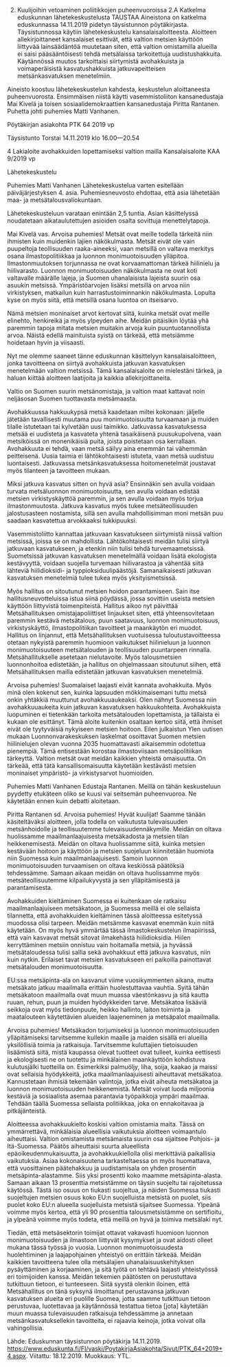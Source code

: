 2. Kuulijoihin vetoaminen poliitikkojen puheenvuoroissa
2.A Katkelma eduskunnan lähetekeskustelusta
TAUSTAA
Aineistona on katkelma eduskunnassa 14.11.2019 pidetyn täysistunnon pöytäkirjasta. Täysistunnossa käytiin lähetekeskustelu kansalaisaloitteesta. Aloitteen allekirjoittaneet kansalaiset esittivät, että valtion metsien käyttöön liittyvää lainsäädäntöä muutetaan siten, että valtion omistamilla alueilla ei saisi pääsääntöisesti tehdä metsälaissa tarkoitettuja uudistushakkuita. Käytännössä muutos tarkoittaisi siirtymistä avohakkuista ja voimaperäisistä kasvatushakkuista jatkuvapeitteisen metsänkasvatuksen menetelmiin.

Aineisto koostuu lähetekeskustelun kahdesta, keskustelun aloittaneesta puheenvuorosta. Ensimmäisen niistä käytti vasemmistoliiton kansanedustaja Mai Kivelä ja toisen sosiaalidemokraattien kansanedustaja Piritta Rantanen. Puhetta johti puhemies Matti Vanhanen.


Pöytäkirjan asiakohta PTK 64 2019 vp

Täysistunto Torstai 14.11.2019 klo 16.00—20.54

4 Lakialoite avohakkuiden lopettamiseksi valtion mailla
Kansalaisaloite KAA 9/2019 vp

Lähetekeskustelu

Puhemies Matti Vanhanen
Lähetekeskustelua varten esitellään päiväjärjestyksen 4. asia. Puhemiesneuvosto ehdottaa, että asia lähetetään maa- ja metsätalousvaliokuntaan.

Lähetekeskusteluun varataan enintään 2,5 tuntia. Asian käsittelyssä noudatetaan aikataulutettujen asioiden osalta sovittuja menettelytapoja.


Mai Kivelä vas.
Arvoisa puhemies! Metsät ovat meille todella tärkeitä niin ihmisten kuin muidenkin lajien näkökulmasta. Metsät eivät ole vain puupeltoja teollisuuden raaka-aineeksi, vaan metsillä on valtava merkitys osana ilmastopolitiikkaa ja luonnon monimuotoisuuden ylläpitoa. Ilmastonmuutoksen torjunnassa ne ovat korvaamattoman tärkeä hiilinielu ja hiilivarasto. Luonnon monimuotoisuuden näkökulmasta ne ovat koti valtavalle määrälle lajeja, ja Suomen uhanalaisista lajeista suurin osa asuukin metsissä. Ympäristöarvojen lisäksi metsillä on arvoa niin virkistyksen, matkailun kuin harrastustoiminnankin näkökulmasta. Lopulta kyse on myös siitä, että metsillä osana luontoa on itseisarvo.

Nämä metsien moninaiset arvot kertovat siitä, kuinka metsät ovat meille elinehto, henkireikä ja myös ylpeyden aihe. Meidän pitäisikin löytää yhä paremmin tapoja mitata metsien muitakin arvoja kuin puuntuotannollista arvoa. Näistä edellä mainituista syistä on tärkeää, että metsiämme hoidetaan hyvin ja viisaasti.

Nyt me olemme saaneet tänne eduskunnan käsittelyyn kansalaisaloitteen, jonka tavoitteena on siirtyä avohakkuista jatkuvan kasvatuksen menetelmään valtion metsissä. Tämä kansalaisaloite on mielestäni tärkeä, ja haluan kiittää aloitteen laatijoita ja kaikkia allekirjoittaneita.

Valtio on Suomen suurin metsänomistaja, ja valtion maat kattavat noin neljäsosan Suomen tuottavasta metsämaasta.

Avohakkuussa hakkuukypsä metsä kaadetaan miltei kokonaan: jäljelle jätetään tavallisesti muutama puu monimuotoisuutta turvaamaan ja muiden tilalle istutetaan tai kylvetään uusi taimikko. Jatkuvassa kasvatuksessa metsää ei uudisteta ja kasvateta yhtenä tasaikäisenä puusukupolvena, vaan metsiköissä on monenikäisiä puita, joista poistetaan osa kerrallaan. Avohakkuuta ei tehdä, vaan metsä säilyy aina enemmän tai vähemmän peitteisenä. Uusia taimia ei lähtökohtaisesti istuteta, vaan metsä uudistuu luontaisesti. Jatkuvassa metsänkasvatuksessa hoitomenetelmät joustavat myös tilanteen ja tavoitteen mukaan.

Miksi jatkuva kasvatus sitten on hyvä asia? Ensinnäkin sen avulla voidaan turvata metsäluonnon monimuotoisuutta, sen avulla voidaan edistää metsien virkistyskäyttöä paremmin, ja sen avulla voidaan myös torjua ilmastonmuutosta. Jatkuva kasvatus myös tukee metsäteollisuuden jalostusasteen nostamista, sillä sen avulla mahdollisimman moni metsän puu saadaan kasvatettua arvokkaaksi tukkipuuksi.

Vasemmistoliitto kannattaa jatkuvaan kasvatukseen siirtymistä niissä valtion metsissä, joissa se on mahdollista. Lähtökohtaisesti meidän tulisi siirtyä jatkuvaan kasvatukseen, ja etenkin niin tulisi tehdä turvemaametsissä. Suometsissä jatkuvan kasvatuksen menetelmällä voidaan lisätä ekologista kestävyyttä, voidaan suojella turvemaan hiilivarastoa ja vähentää siitä lähteviä hiilidioksidi- ja typpioksiduulipäästöjä. Samanaikaisesti jatkuvan kasvatuksen menetelmiä tulee tukea myös yksityismetsissä.

Myös hallitus on sitoutunut metsien hoidon parantamiseen. Sain itse hallitusneuvotteluissa istua siinä pöydässä, jossa sovittiin useista metsien käyttöön liittyvistä toimenpiteistä. Hallitus aikoo nyt päivittää Metsähallituksen omistajapoliittiset linjaukset siten, että yhteensovitetaan paremmin kestävä metsätalous, puun saatavuus, luonnon monimuotoisuus, virkistyskäyttö, ilmastopolitiikan tavoitteet ja maankäytön eri muodot. Hallitus on linjannut, että Metsähallituksen vuotuisessa tuloutustavoitteessa otetaan nykyistä paremmin huomioon vaikutukset hiilinieluun ja luonnon monimuotoisuuteen metsätalouden ja teollisuuden puuntarpeen rinnalla. Metsähallitukselle asetetaan nielutavoite. Myös talousmetsien luonnonhoitoa edistetään, ja hallitus on ohjelmassaan sitoutunut siihen, että Metsähallituksen mailla edistetään jatkuvan kasvatuksen menetelmiä.

Arvoisa puhemies! Suomalaiset laajasti eivät kannata avohakkuita. Myös minä olen kokenut sen, kuinka lapsuuden mökkimaisemani tuttu metsä onkin yhtäkkiä muuttunut avohakkuuaukeaksi. Olen nähnyt Suomessa niin avohakkuuaukeita kuin jatkuvan kasvatuksen hakkuukohteita. Avohakkuista luopuminen ei tietenkään tarkoita metsätalouden lopettamista, ja tällaista ei kukaan ole esittänyt. Tämä aloite kuitenkin osaltaan kertoo siitä, että ihmiset eivät ole tyytyväisiä nykyiseen metsien hoitoon. Eilen julkaistun Ylen uutisen mukaan Luonnonvarakeskuksen laskelmat osoittavat Suomen metsien hiilinielujen olevan vuonna 2035 huomattavasti aikaisemmin odotettua pienempiä. Tämä entisestään korostaa ilmastoviisaan metsäpolitiikan tärkeyttä. Valtion metsät ovat meidän kaikkien yhteistä omaisuutta. On tärkeää, että tätä kansallisomaisuutta käytetään kestävästi metsien moninaiset ympäristö- ja virkistysarvot huomioiden.


Puhemies Matti Vanhanen
Edustaja Rantanen. Meillä on tähän keskusteluun pyydetty etukäteen oliko se kuusi vai seitsemän puheenvuoroa. Ne käytetään ennen kuin debatti aloitetaan.


Piritta Rantanen sd.
Arvoisa puhemies! Hyvät kuulijat! Saamme tänään käsiteltäväksi aloitteen, jolla todella on vaikutusta tulevaisuuden metsänhoidolle ja teollisuutemme tulevaisuudennäkymille. Meidän on oltava huolissamme maailmanlaajuisesta metsäkadosta ja metsien tilan heikkenemisestä. Meidän on oltava huolissamme siitä, kuinka metsien kestävään hoitoon ja käyttöön ja metsien suojeluun kiinnitetään huomiota niin Suomessa kuin maailmanlaajuisesti. Samoin luonnon monimuotoisuuden turvaamisen on oltava keskiössä päätöksiä tehdessämme. Samaan aikaan meidän on oltava huolissamme myös metsäteollisuutemme kilpailukyvystä ja sen ylläpitämisestä ja parantamisesta.

Avohakkuiden kieltäminen Suomessa ei kuitenkaan ole ratkaisu maailmanlaajuiseen metsäkatoon, ja Suomessa meillä ei ole sellaista tilannetta, että avohakkuiden kieltäminen tässä aloitteessa esitetyssä muodossa olisi tarpeen. Meidän metsämme kasvavat enemmän kuin niitä käytetään. On myös hyvä ymmärtää tässä ilmastokeskustelun ilmapiirissä, että vain kasvavat metsät sitovat ilmakehästä hiilidioksidia. Hiilen kerryttäminen metsiin onnistuu vain hoitamalla metsiä, ja hyvässä metsätaloudessa tulisi sallia sekä avohakkuut että jatkuva kasvatus, niin kuin nytkin. Erilaiset tavat metsien kasvatukseen eri paikoilla painottavat metsätalouden monimuotoisuutta.

EU:ssa metsäpinta-ala on kasvanut viime vuosikymmenten aikana, mutta metsäkato jatkuu maailmalla erittäin huolestuttavaa vauhtia. Syitä tähän metsäkatoon maailmalla ovat muun muassa väestönkasvu ja sitä kautta ruuan, rehun, puun ja muiden hyödykkeiden tarve. Metsäkatoa lisääviä seikkoja ovat myös tiedonpuute, heikko hallinto, laiton toiminta ja maatalouteen käytettävien alueiden laajeneminen ja metsäpalot maailmalla.

Arvoisa puhemies! Metsäkadon torjumiseksi ja luonnon monimuotoisuuden ylläpitämiseksi tarvitsemme kullekin maalle ja maiden sisällä eri alueilla yksilöllisiä toimia ja ratkaisuja. Tarvitsemme kuluttajien tietoisuuden lisäämistä siitä, mistä kaupassa olevat tuotteet ovat tulleet, kuinka eettisesti ja ekologisesti ne on tuotettu ja minkälainen maankäyttöön kohdistuva kulutusjälki tuotteilla on. Esimerkiksi palmuöljy, liha, soija, kaakao ja maissi ovat sellaisia hyödykkeitä, jotka maailmanlaajuisesti aiheuttavat metsäkatoa. Kannustetaan ihmisiä tekemään valintoja, jotka eivät aiheuta metsäkatoa ja luonnon monimuotoisuuden heikkenemistä. Metsät voivat luoda miljoonia kestäviä ja sosiaalista asemaa parantavia työpaikkoja ympäri maailmaa. Tehdään täällä Suomessa sellaista politiikkaa, joka on ennakoitavaa ja pitkäjänteistä.

Aloitteessa avohakkuukielto koskisi valtion omistamia maita. Tässä on ymmärrettävä, minkälaisia alueellisia vaikutuksia aloitteen voimaantulo aiheuttaisi. Valtion omistamista metsämaista suurin osa sijaitsee Pohjois- ja Itä-Suomessa. Päätös aiheuttaisi suurta alueellista epäoikeudenmukaisuutta, ja avohakkuukiellolla olisi merkittäviä paikallisia vaikutuksia. Asiaa kokonaisuutena tarkasteltaessa on myös huomattava, että vuosittainen päätehakkuu ja uudistamisala on yhden prosentin metsäpinta-alastamme. Siis yksi prosentti koko maamme metsäpinta-alasta. Samaan aikaan 13 prosenttia metsistämme on täysin suojeltu tai rajoitetussa käytössä. Tästä iso osuus on tiukasti suojeltua, ja näiden Suomessa tiukasti suojeltujen metsien osuus koko EU:n suojelluista metsistä on puolet, siis puolet koko EU:n alueella suojelluista metsistä sijaitsee Suomessa. Ylpeänä voimme myös kertoa, että yli 90 prosenttia talousmetsistämme on sertifioitu, ja ylpeänä voimme myös todeta, että meillä on hyvä ja toimiva metsälaki nyt.

Tiedän, että metsäsektorin toimijat ottavat vakavasti huomioon luonnon monimuotoisuuden ja ilmastoon liittyvät kysymykset ja ovat aidosti olleet mukana tässä työssä jo vuosia. Luonnon monimuotoisuudesta huolehtiminen ja laajapohjainen yhteistyö on erittäin tärkeää. Meidän kaikkien tavoitteena tulee olla metsälajien uhanalaisuuskehityksen pysäyttäminen ja korjaaminen, ja sitä työtä on tehtävä laajasti yhteistyössä eri toimijoiden kanssa. Meidän tekemien päätösten on perustuttava tutkittuun tietoon, ei tunteeseen. Siitä syystä olenkin iloinen, että Metsähallitus on tänä syksynä ilmoittanut perustavansa jatkuvan kasvatuksen alueita eri puolille Suomea, jotta saamme tutkittuun tietoon perustuvaa, luotettavaa ja käytännössä testattua tietoa [jota] käytetään muun muassa tulevaisuuden ratkaisuja tehdessämme ja annetaan metsänkasvatuksellekin tavoitteita, ei rajaavia keinoja, jotka voivat olla vahingollisia.

Lähde: Eduskunnan täysistunnon pöytäkirja 14.11.2019. https://www.eduskunta.fi/FI/vaski/PoytakirjaAsiakohta/Sivut/PTK_64+2019+4.aspx. Viitattu: 18.12.2019. Muokkaus: YTL.
